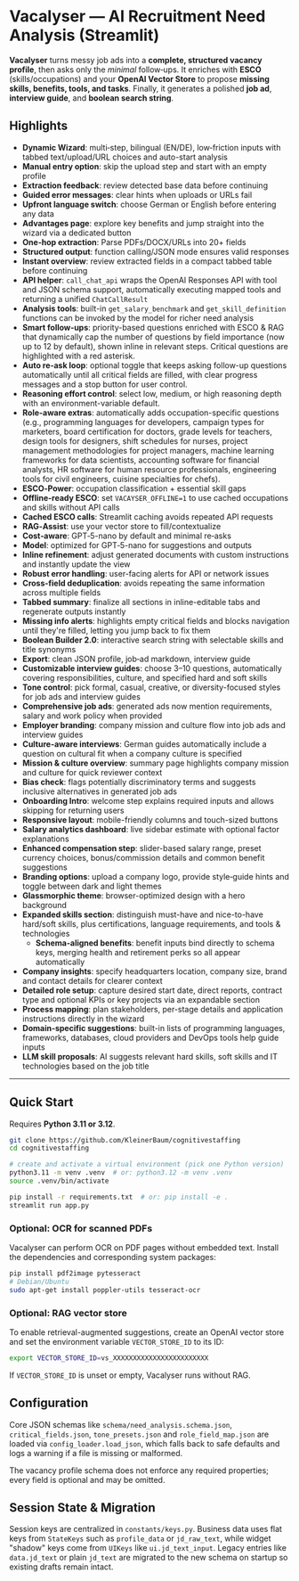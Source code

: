 # Vacalyser — AI Recruitment Need Analysis (Streamlit)

**Vacalyser** turns messy job ads into a **complete, structured vacancy profile**, then asks only the *minimal* follow‑ups. It enriches with **ESCO** (skills/occupations) and your **OpenAI Vector Store** to propose **missing skills, benefits, tools, and tasks**. Finally, it generates a polished **job ad**, **interview guide**, and **boolean search string**.

## Highlights
- **Dynamic Wizard**: multi‑step, bilingual (EN/DE), low‑friction inputs with tabbed text/upload/URL choices and auto-start analysis
- **Manual entry option**: skip the upload step and start with an empty profile
- **Extraction feedback**: review detected base data before continuing
- **Guided error messages**: clear hints when uploads or URLs fail
- **Upfront language switch**: choose German or English before entering any data
- **Advantages page**: explore key benefits and jump straight into the wizard via a dedicated button
- **One‑hop extraction**: Parse PDFs/DOCX/URLs into 20+ fields
- **Structured output**: function calling/JSON mode ensures valid responses
- **Instant overview**: review extracted fields in a compact tabbed table before continuing
- **API helper**: `call_chat_api` wraps the OpenAI Responses API with tool and JSON schema support, automatically executing mapped tools and returning a unified `ChatCallResult`
- **Analysis tools**: built-in `get_salary_benchmark` and `get_skill_definition` functions can be invoked by the model for richer need analysis
- **Smart follow‑ups**: priority-based questions enriched with ESCO & RAG that dynamically cap the number of questions by field importance (now up to 12 by default), shown inline in relevant steps. Critical questions are highlighted with a red asterisk.
- **Auto re‑ask loop**: optional toggle that keeps asking follow-up questions automatically until all critical fields are filled, with clear progress messages and a stop button for user control.
- **Reasoning effort control**: select low, medium, or high reasoning depth with an environment-variable default.
- **Role-aware extras**: automatically adds occupation-specific questions (e.g., programming languages for developers, campaign types for marketers, board certification for doctors, grade levels for teachers, design tools for designers, shift schedules for nurses, project management methodologies for project managers, machine learning frameworks for data scientists, accounting software for financial analysts, HR software for human resource professionals, engineering tools for civil engineers, cuisine specialties for chefs).
- **ESCO‑Power**: occupation classification + essential skill gaps
- **Offline-ready ESCO**: set `VACAYSER_OFFLINE=1` to use cached occupations and skills without API calls
- **Cached ESCO calls**: Streamlit caching avoids repeated API requests
- **RAG‑Assist**: use your vector store to fill/contextualize
- **Cost‑aware**: GPT‑5-nano by default and minimal re‑asks
- **Model**: optimized for GPT‑5-nano for suggestions and outputs
- **Inline refinement**: adjust generated documents with custom instructions and instantly update the view
- **Robust error handling**: user-facing alerts for API or network issues
- **Cross-field deduplication**: avoids repeating the same information across multiple fields
- **Tabbed summary**: finalize all sections in inline-editable tabs and regenerate outputs instantly
- **Missing info alerts**: highlights empty critical fields and blocks navigation until they're filled, letting you jump back to fix them
- **Boolean Builder 2.0**: interactive search string with selectable skills and title synonyms
- **Export**: clean JSON profile, job‑ad markdown, interview guide
- **Customizable interview guides**: choose 3–10 questions, automatically covering responsibilities, culture, and specified hard and soft skills
- **Tone control**: pick formal, casual, creative, or diversity-focused styles for job ads and interview guides
- **Comprehensive job ads**: generated ads now mention requirements, salary and work policy when provided
- **Employer branding**: company mission and culture flow into job ads and interview guides
- **Culture-aware interviews**: German guides automatically include a question on cultural fit when a company culture is specified
- **Mission & culture overview**: summary page highlights company mission and culture for quick reviewer context
- **Bias check**: flags potentially discriminatory terms and suggests inclusive alternatives in generated job ads
- **Onboarding Intro**: welcome step explains required inputs and allows skipping for returning users
- **Responsive layout**: mobile-friendly columns and touch-sized buttons
- **Salary analytics dashboard**: live sidebar estimate with optional factor explanations
- **Enhanced compensation step**: slider-based salary range, preset currency choices, bonus/commission details and common benefit suggestions
- **Branding options**: upload a company logo, provide style‑guide hints and toggle between dark and light themes
- **Glassmorphic theme**: browser-optimized design with a hero background
- **Expanded skills section**: distinguish must-have and nice-to-have hard/soft skills, plus certifications, language requirements, and tools & technologies
  - **Schema-aligned benefits**: benefit inputs bind directly to schema keys, merging health and retirement perks so all appear automatically
- **Company insights**: specify headquarters location, company size, brand and contact details for clearer context
- **Detailed role setup**: capture desired start date, direct reports, contract type and optional KPIs or key projects via an expandable section
- **Process mapping**: plan stakeholders, per-stage details and application instructions directly in the wizard
- **Domain-specific suggestions**: built-in lists of programming languages, frameworks, databases, cloud providers and DevOps tools help guide inputs
- **LLM skill proposals**: AI suggests relevant hard skills, soft skills and IT technologies based on the job title

---

## Quick Start

Requires **Python 3.11 or 3.12**.

```bash
git clone https://github.com/KleinerBaum/cognitivestaffing
cd cognitivestaffing

# create and activate a virtual environment (pick one Python version)
python3.11 -m venv .venv  # or: python3.12 -m venv .venv
source .venv/bin/activate

pip install -r requirements.txt  # or: pip install -e .
streamlit run app.py
```

### Optional: OCR for scanned PDFs

Vacalyser can perform OCR on PDF pages without embedded text. Install the
dependencies and corresponding system packages:

```bash
pip install pdf2image pytesseract
# Debian/Ubuntu
sudo apt-get install poppler-utils tesseract-ocr
```

### Optional: RAG vector store

To enable retrieval-augmented suggestions, create an OpenAI vector store and
set the environment variable `VECTOR_STORE_ID` to its ID:

```bash
export VECTOR_STORE_ID=vs_XXXXXXXXXXXXXXXXXXXXXXXX
```

If `VECTOR_STORE_ID` is unset or empty, Vacalyser runs without RAG.

## Configuration

Core JSON schemas like `schema/need_analysis.schema.json`, `critical_fields.json`,
`tone_presets.json` and `role_field_map.json` are loaded via
`config_loader.load_json`, which falls back to safe defaults and logs a warning
if a file is missing or malformed.

The vacancy profile schema does not enforce any required properties; every field
is optional and may be omitted.

## Session State & Migration

Session keys are centralized in `constants/keys.py`. Business data uses flat
keys from `StateKeys` such as `profile_data` or `jd_raw_text`, while widget
"shadow" keys come from `UIKeys` like `ui.jd_text_input`. Legacy entries like
`data.jd_text` or plain `jd_text` are migrated to the new schema on startup so
existing drafts remain intact.
